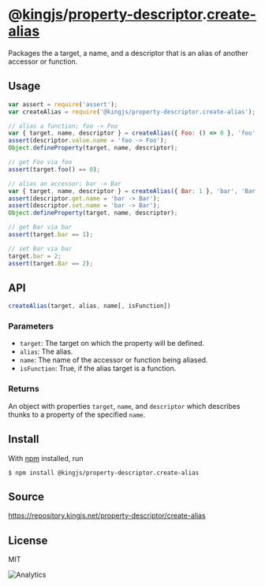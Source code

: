 # @[kingjs][@kingjs]/[property-descriptor][ns0].[create-alias][ns1]
Packages the a target, a name, and a descriptor that  is an alias of another accessor or function.
## Usage
```js
var assert = require('assert');
var createAlias = require('@kingjs/property-descriptor.create-alias');

// alias a function; foo -> Foo
var { target, name, descriptor } = createAlias({ Foo: () => 0 }, 'foo', 'Foo', true);
assert(descriptor.value.name = 'foo -> Foo');
Object.defineProperty(target, name, descriptor);

// get Foo via foo
assert(target.foo() == 0);

// alias an accessor; bar -> Bar
var { target, name, descriptor } = createAlias({ Bar: 1 }, 'bar', 'Bar');
assert(descriptor.get.name = 'bar -> Bar');
assert(descriptor.set.name = 'bar -> Bar');
Object.defineProperty(target, name, descriptor);

// get Bar via bar
assert(target.bar == 1);

// set Bar via bar
target.bar = 2;
assert(target.Bar == 2);
```

## API
```ts
createAlias(target, alias, name[, isFunction])
```
### Parameters
- `target`: The target on which the property will be defined.
- `alias`: The alias.
- `name`: The name of the accessor or function being aliased.
- `isFunction`: True, if the alias target is a function.
### Returns
An object with properties `target`, `name`, and `descriptor`  which describes thunks to a property of the specified `name`.

## Install
With [npm](https://npmjs.org/) installed, run
```
$ npm install @kingjs/property-descriptor.create-alias
```
## Source
https://repository.kingjs.net/property-descriptor/create-alias
## License
MIT

![Analytics](https://analytics.kingjs.net/property-descriptor/create-alias)

[@kingjs]: https://www.npmjs.com/package/kingjs
[ns0]: https://www.npmjs.com/package/@kingjs/property-descriptor
[ns1]: https://www.npmjs.com/package/@kingjs/property-descriptor.create-alias
